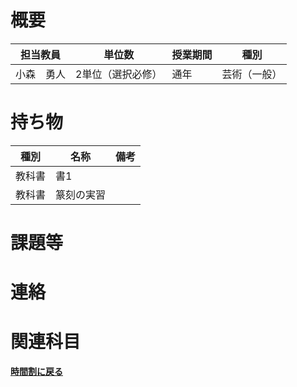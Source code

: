 # 概要
| 担当教員  | 単位数       | 授業期間 | 種別     |
|-------|-----------|------|--------|
| 小森　勇人 | 2単位（選択必修） | 通年   | 芸術（一般） |
# 持ち物
| 種別  | 名称    | 備考 |
|-----|-------| --- |
| 教科書 | 書1    |    |
| 教科書 | 篆刻の実習 |    |
# 課題等

# 連絡

# 関連科目
[**時間割に戻る**](../../timetable)